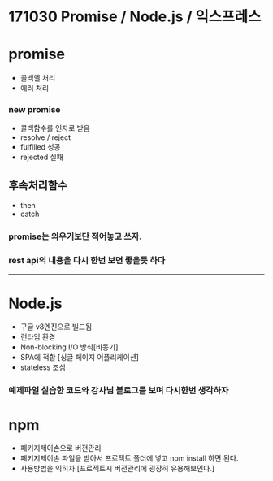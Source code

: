 # 171030 Promise / Node.js / 익스프레스

# promise
* 콜백헬 처리
* 에러 처리 
### new promise
* 콜백함수를 인자로 받음
* resolve / reject
* fulfilled 성공
* rejected 실패 
## 후속처리함수
* then
* catch

### promise는 외우기보단 적어놓고 쓰자.
### rest api의 내용을 다시 한번 보면 좋을듯 하다

---

# Node.js
* 구글 v8엔진으로 빌드됨
* 런타임 환경
* Non-blocking I/O 방식[비동기]
* SPA에 적합 [싱글 페이지 어플리케이션]
* stateless 조심
### 예제파일 실습한 코드와 강사님 블로그를 보며 다시한번 생각하자

# npm 
* 페키지제이손으로 버전관리
* 페키지제이손 파일을 받아서 프로젝트 폴더에 넣고 npm install 하면 된다.
* 사용방법을 익히자.[프로젝트시 버전관리에 굉장히 유용해보인다.]


